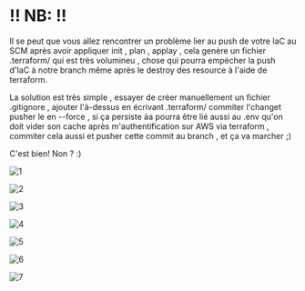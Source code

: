 !! NB: !!
=========
Il se peut que vous allez rencontrer un problème lier au push de votre IaC au SCM après avoir appliquer init , plan , applay , cela genère un fichier .terraform/ qui est très volumineu , chose qui pourra empécher la push d'IaC à notre branch même après le destroy des resource à l'aide de terraform.

La solution est très simple , essayer de créer manuellement un fichier .gitignore , ajouter l'à-dessus en écrivant .terraform/ commiter l'changet pusher le en --force , si ça persiste àa pourra être lié aussi au .env qu'on doit vider son cache après m'authentification sur AWS via terraform , commiter cela aussi et pusher cette commit au branch , et ça va marcher ;)

C'est bien! Non ? :)

![1](https://github.com/user-attachments/assets/a1ef6778-345d-435c-a605-e85ae14029f1)

![2](https://github.com/user-attachments/assets/632559eb-be03-4d86-99fc-88a8d4907b2f)

![3](https://github.com/user-attachments/assets/110902d1-3478-46b1-bebb-fd8c4bf14148)

![4](https://github.com/user-attachments/assets/d9c8a233-4712-4d5d-825e-dd141df5dcfe)

![5](https://github.com/user-attachments/assets/979edb45-0973-4011-af2a-dd47d8614f0f)

![6](https://github.com/user-attachments/assets/4a7da17d-c256-462f-8f10-f3ae2d7ce2b3)

![7](https://github.com/user-attachments/assets/849ff72d-545d-49bd-846c-3c61edfbe06a)
